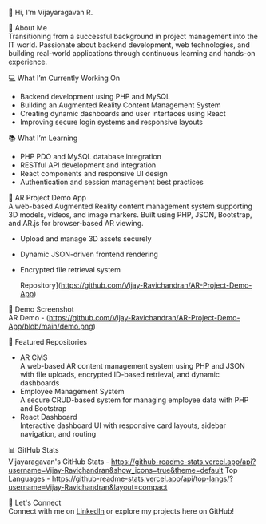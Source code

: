 👋 Hi, I'm Vijayaragavan R.

🚀 About Me  
Transitioning from a successful background in project management into the IT world. Passionate about backend development, web technologies, and building real-world applications through continuous learning and hands-on experience.

💻 What I’m Currently Working On  
- Backend development using PHP and MySQL  
- Building an Augmented Reality Content Management System  
- Creating dynamic dashboards and user interfaces using React  
- Improving secure login systems and responsive layouts  

📚 What I’m Learning  
- PHP PDO and MySQL database integration  
- RESTful API development and integration  
- React components and responsive UI design  
- Authentication and session management best practices  

📱 AR Project Demo App  
A web-based Augmented Reality content management system supporting 3D models, videos, and image markers. Built using PHP, JSON, Bootstrap, and AR.js for browser-based AR viewing.

- Upload and manage 3D assets securely
- Dynamic JSON-driven frontend rendering
- Encrypted file retrieval system

  Repository](https://github.com/Vijay-Ravichandran/AR-Project-Demo-App)  

📸 Demo Screenshot  
AR Demo - (https://github.com/Vijay-Ravichandran/AR-Project-Demo-App/blob/main/demo.png)

📂 Featured Repositories  
- AR CMS  
  A web-based AR content management system using PHP and JSON with file uploads, encrypted ID-based retrieval, and dynamic dashboards  
- Employee Management System  
  A secure CRUD-based system for managing employee data with PHP and Bootstrap  
- React Dashboard  
  Interactive dashboard UI with responsive card layouts, sidebar navigation, and routing  

📊 GitHub Stats  
Vijayaragavan's GitHub Stats - https://github-readme-stats.vercel.app/api?username=Vijay-Ravichandran&show_icons=true&theme=default
Top Languages - https://github-readme-stats.vercel.app/api/top-langs/?username=Vijay-Ravichandran&layout=compact

🤝 Let's Connect  
Connect with me on [LinkedIn](https://www.linkedin.com/in/your-profile/) or explore my projects here on GitHub!
